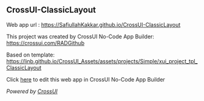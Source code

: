 ## CrossUI-ClassicLayout
Web app url : https://SafiullahKakkar.github.io/CrossUI-ClassicLayout

This project was created by CrossUI No-Code App Builder: https://crossui.com/RADGithub

Based on template: https://linb.github.io/CrossUI_Assets/assets/projects/Simple/xui_project_tpl_ClassicLayout

Click [here](https://crossui.com/RADGithub/#!from=github&owner=SafiullahKakkar&repo=CrossUI-ClassicLayout) to edit this web app in CrossUI No-Code App Builder

<i>Powered by [CrossUI](https://crossui.com)</i>

